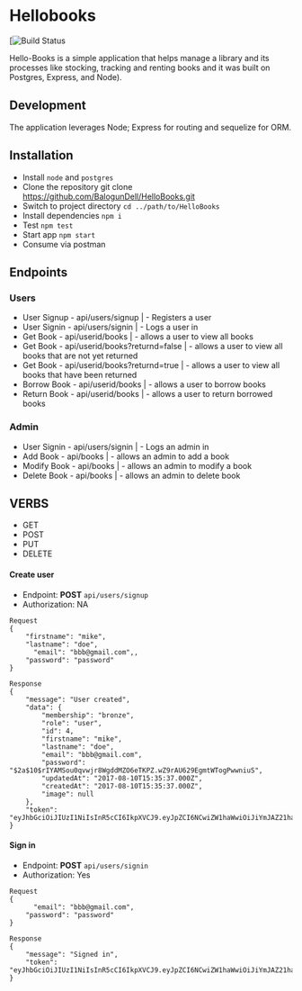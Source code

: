 # Hellobooks

[![![Build Status](https://travis-ci.org/BalogunDell/HelloBooks.svg?branch=master)](https://travis-ci.org/BalogunDell/HelloBooks)

Hello-Books is a simple application that helps manage a library and its processes like stocking, tracking and renting books and it was built on Postgres, Express, and Node).

## Development
The application leverages Node; Express for routing and sequelize for ORM.

## Installation
- Install `node` and `postgres`
- Clone the repository git clone https://github.com/BalogunDell/HelloBooks.git
- Switch to project directory `cd ../path/to/HelloBooks`
- Install dependencies `npm i`
- Test `npm test`
- Start app `npm start`
- Consume via postman

## Endpoints

### Users
- User Signup  - api/users/signup               |  - Registers a user
- User Signin  - api/users/signin               | - Logs a user in
- Get Book     - api/userid/books               | - allows a user to view all books
- Get Book     - api/userid/books?returnd=false | - allows a user to view all books that are not  yet returned
- Get Book     - api/userid/books?returnd=true  | - allows a user to view all books that have been returned
- Borrow Book  - api/userid/books               | - allows a user to borrow books
- Return Book  - api/userid/books               | - allows a user to return borrowed books

### Admin
- User Signin  - api/users/signin   | - Logs an admin in
- Add  Book    - api/books          | - allows an admin to add a book
- Modify Book  - api/books          | - allows an admin to modify a book
- Delete Book  - api/books          | - allows an admin to delete book

## VERBS
- GET
- POST
- PUT
- DELETE

#### Create user
- Endpoint: **POST** `api/users/signup`
- Authorization: NA

```
Request
{
	"firstname": "mike",
	"lastname": "doe",
	  "email": "bbb@gmail.com",,
	"password": "password"
}

Response
{
    "message": "User created",
    "data": {
        "membership": "bronze",
        "role": "user",
        "id": 4,
        "firstname": "mike",
        "lastname": "doe",
        "email": "bbb@gmail.com",
        "password": "$2a$10$rIYAMSou0qvwjr8WgddMZO6eTKPZ.wZ9rAU629EgmtWTogPwwniuS",
        "updatedAt": "2017-08-10T15:35:37.000Z",
        "createdAt": "2017-08-10T15:35:37.000Z",
        "image": null
    },
    "token": "eyJhbGciOiJIUzI1NiIsInR5cCI6IkpXVCJ9.eyJpZCI6NCwiZW1haWwiOiJiYmJAZ21haWwuY29tIiwibWVtYmVyc2hpcCI6ImJyb256ZSIsInJvbGUiOiJ1c2VyIiwiaWF0IjoxNTAyMzc5MzM3LCJleHAiOjE1MDI0NjU3Mzd9.FjK888IV26y22zW5Lyrjefgs9TeMM2n22GgV_CcW5H4"
}

```

#### Sign in
- Endpoint: **POST** `api/users/signin`
- Authorization: Yes

```
Request
{
	  "email": "bbb@gmail.com",
	"password": "password"
}

Response
{
    "message": "Signed in",
    "token": "eyJhbGciOiJIUzI1NiIsInR5cCI6IkpXVCJ9.eyJpZCI6NCwiZW1haWwiOiJiYmJAZ21haWwuY29tIiwibWVtYmVyc2hpcCI6ImJyb256ZSIsInJvbGUiOiJ1c2VyIiwiaWF0IjoxNTAyMzc5MzM3LCJleHAiOjE1MDI0NjU3Mzd9.FjK888IV26y22zW5Lyrjefgs9TeMM2n22GgV_CcW5H4"
}

```
